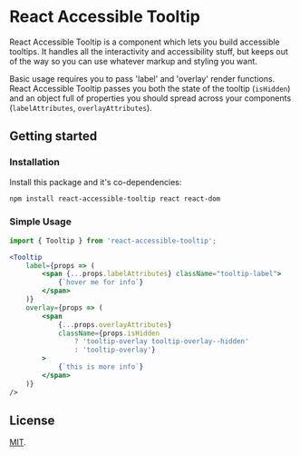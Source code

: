 # React Accessible Tooltip

React Accessible Tooltip is a component which lets you build accessible tooltips. It handles all the interactivity and accessibility stuff, but keeps out of the way so you can use whatever markup and styling you want.

Basic usage requires you to pass 'label' and 'overlay' render functions. React Accessible Tooltip passes you both the state of the tooltip (`isHidden`) and an object full of properties you should spread across your components (`labelAttributes`, `overlayAttributes`).

## Getting started

### Installation

Install this package and it's co-dependencies:

```bash
npm install react-accessible-tooltip react react-dom
```

### Simple Usage

```js
import { Tooltip } from 'react-accessible-tooltip';
```

```jsx
<Tooltip
    label={props => (
        <span {...props.labelAttributes} className="tooltip-label">
            {`hover me for info`}
        </span>
    )}
    overlay={props => (
        <span
            {...props.overlayAttributes}
            className={props.isHidden
                ? 'tooltip-overlay tooltip-overlay--hidden'
                : 'tooltip-overlay'}
        >
            {`this is more info`}
        </span>
    )}
/>
```

## License

[MIT](LICENSE).
